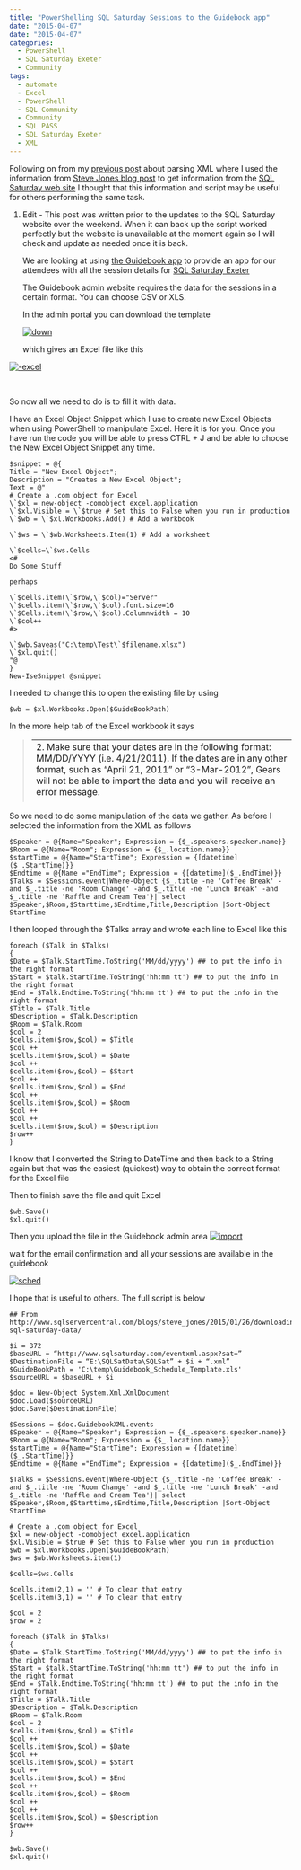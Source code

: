 ```yaml
---
title: "PowerShelling SQL Saturday Sessions to the Guidebook app"
date: "2015-04-07"
date: "2015-04-07" 
categories: 
  - PowerShell
  - SQL Saturday Exeter
  - Community
tags: 
  - automate
  - Excel
  - PowerShell
  - SQL Community
  - Community
  - SQL PASS
  - SQL Saturday Exeter
  - XML
---
```


Following on from my [previous pos](http://sqldbawithabeard.com/2015/03/21/parsing-xml-child-nodes-and-converting-to-datetime-with-PowerShell/ "Parsing XML Child Nodes and Converting to DateTime with PowerShell")t about parsing XML where I used the information from [Steve Jones blog post](https://voiceofthedba.wordpress.com/2015/01/26/downloading-sql-saturday-data/) to get information from the [SQL Saturday web site](https://www.sqlsaturday.com/) I thought that this information and script may be useful for others performing the same task.

1. Edit - This post was written prior to the updates to the SQL Saturday website over the weekend. When it can back up the script worked perfectly but the website is unavailable at the moment again so I will check and update as needed once it is back.
    
    We are looking at using [the Guidebook app](https://guidebook.com/) to provide an app for our attendees with all the session details for [SQL Saturday Exeter](https://www.sqlsaturday.com/372)
    
    The Guidebook admin website requires the data for the sessions in a certain format. You can choose CSV or XLS.
    
    In the admin portal you can download the template
    
    [![down](https://sqldbawithabeard.com/wp-content/uploads/2015/03/down.jpg?w=300)](https://sqldbawithabeard.com/wp-content/uploads/2015/03/down.jpg)
    
    which gives an Excel file like this
    

[![-excel](https://sqldbawithabeard.com/wp-content/uploads/2015/03/excel.jpg?w=300)](https://sqldbawithabeard.com/wp-content/uploads/2015/03/excel.jpg)

 

So now all we need to do is to fill it with data.

I have an Excel Object Snippet which I use to create new Excel Objects when using PowerShell to manipulate Excel. Here it is for you. Once you have run the code you will be able to press CTRL + J and be able to choose the New Excel Object Snippet any time.
```
$snippet = @{
Title = "New Excel Object";
Description = "Creates a New Excel Object";
Text = @"
# Create a .com object for Excel
\`$xl = new-object -comobject excel.application
\`$xl.Visible = \`$true # Set this to False when you run in production
\`$wb = \`$xl.Workbooks.Add() # Add a workbook

\`$ws = \`$wb.Worksheets.Item(1) # Add a worksheet

\`$cells=\`$ws.Cells
<#
Do Some Stuff

perhaps

\`$cells.item(\`$row,\`$col)="Server"
\`$cells.item(\`$row,\`$col).font.size=16
\`$Cells.item(\`$row,\`$col).Columnwidth = 10
\`$col++
#>

\`$wb.Saveas("C:\temp\Test\`$filename.xlsx")
\`$xl.quit()
"@
}
New-IseSnippet @snippet
```
I needed to change this to open the existing file by using

`$wb = $xl.Workbooks.Open($GuideBookPath)`

In the more help tab of the Excel workbook it says

> <table style="height:111px;" width="565"><tbody><tr><td width="956">2.     Make sure that your dates are in the following format: MM/DD/YYYY (i.e. 4/21/2011).  If the dates are in any other format, such as “April 21, 2011” or “3-Mar-2012”, Gears will not be able to import the data and you will receive an error message.</td></tr><tr><td width="956">3.     Make sure that your times are in the following format: HH:MM AM/PM (i.e. 2:30 PM, or 11:15 AM). If the times are in any other format, such as “3:00 p.m.” or “3:00:00 PM”, Gears will not be able to import the data and you will receive an error message.</td></tr></tbody></table>

So we need to do some manipulation of the data we gather. As before I selected the information from the XML as follows
```
$Speaker = @{Name="Speaker"; Expression = {$_.speakers.speaker.name}}
$Room = @{Name="Room"; Expression = {$_.location.name}}
$startTime = @{Name="StartTime"; Expression = {[datetime]($_.StartTime)}}
$Endtime = @{Name ="EndTime"; Expression = {[datetime]($_.EndTime)}}
$Talks = $Sessions.event|Where-Object {$_.title -ne 'Coffee Break' -and $_.title -ne 'Room Change' -and $_.title -ne 'Lunch Break' -and $_.title -ne 'Raffle and Cream Tea'}| select $Speaker,$Room,$Starttime,$Endtime,Title,Description |Sort-Object StartTime
```
I then looped through the $Talks array and wrote each line to Excel like this
```
foreach ($Talk in $Talks)
{
$Date = $Talk.StartTime.ToString('MM/dd/yyyy') ## to put the info in the right format
$Start = $talk.StartTime.ToString('hh:mm tt') ## to put the info in the right format
$End = $Talk.Endtime.ToString('hh:mm tt') ## to put the info in the right format
$Title = $Talk.Title
$Description = $Talk.Description
$Room = $Talk.Room
$col = 2
$cells.item($row,$col) = $Title
$col ++
$cells.item($row,$col) = $Date
$col ++
$cells.item($row,$col) = $Start
$col ++
$cells.item($row,$col) = $End
$col ++
$cells.item($row,$col) = $Room
$col ++
$col ++
$cells.item($row,$col) = $Description
$row++
}
```
I know that I converted the String to DateTime and then back to a String again but that was the easiest (quickest) way to obtain the correct format for the Excel file

Then to finish save the file and quit Excel
```
$wb.Save()
$xl.quit()
```
Then you upload the file in the Guidebook admin area [![import](https://sqldbawithabeard.com/wp-content/uploads/2015/03/import.jpg?w=300)](https://sqldbawithabeard.com/wp-content/uploads/2015/03/import.jpg)

wait for the email confirmation and all your sessions are available in the guidebook

[![sched](https://sqldbawithabeard.com/wp-content/uploads/2015/03/sched.jpg?w=300)](https://sqldbawithabeard.com/wp-content/uploads/2015/03/sched.jpg)

I hope that is useful to others. The full script is below
```
## From http://www.sqlservercentral.com/blogs/steve_jones/2015/01/26/downloading-sql-saturday-data/

$i = 372
$baseURL = “http://www.sqlsaturday.com/eventxml.aspx?sat=”
$DestinationFile = “E:\SQLSatData\SQLSat” + $i + “.xml”
$GuideBookPath = 'C:\temp\Guidebook_Schedule_Template.xls'
$sourceURL = $baseURL + $i

$doc = New-Object System.Xml.XmlDocument
$doc.Load($sourceURL)
$doc.Save($DestinationFile)

$Sessions = $doc.GuidebookXML.events
$Speaker = @{Name="Speaker"; Expression = {$_.speakers.speaker.name}}
$Room = @{Name="Room"; Expression = {$_.location.name}}
$startTime = @{Name="StartTime"; Expression = {[datetime]($_.StartTime)}}
$Endtime = @{Name ="EndTime"; Expression = {[datetime]($_.EndTime)}}

$Talks = $Sessions.event|Where-Object {$_.title -ne 'Coffee Break' -and $_.title -ne 'Room Change' -and $_.title -ne 'Lunch Break' -and $_.title -ne 'Raffle and Cream Tea'}| select $Speaker,$Room,$Starttime,$Endtime,Title,Description |Sort-Object StartTime

# Create a .com object for Excel
$xl = new-object -comobject excel.application
$xl.Visible = $true # Set this to False when you run in production
$wb = $xl.Workbooks.Open($GuideBookPath)
$ws = $wb.Worksheets.item(1)

$cells=$ws.Cells

$cells.item(2,1) = '' # To clear that entry
$cells.item(3,1) = '' # To clear that entry

$col = 2
$row = 2

foreach ($Talk in $Talks)
{
$Date = $Talk.StartTime.ToString('MM/dd/yyyy') ## to put the info in the right format
$Start = $talk.StartTime.ToString('hh:mm tt') ## to put the info in the right format
$End = $Talk.Endtime.ToString('hh:mm tt') ## to put the info in the right format
$Title = $Talk.Title
$Description = $Talk.Description
$Room = $Talk.Room
$col = 2
$cells.item($row,$col) = $Title
$col ++
$cells.item($row,$col) = $Date
$col ++
$cells.item($row,$col) = $Start
$col ++
$cells.item($row,$col) = $End
$col ++
$cells.item($row,$col) = $Room
$col ++
$col ++
$cells.item($row,$col) = $Description
$row++
}

$wb.Save()
$xl.quit()
```
